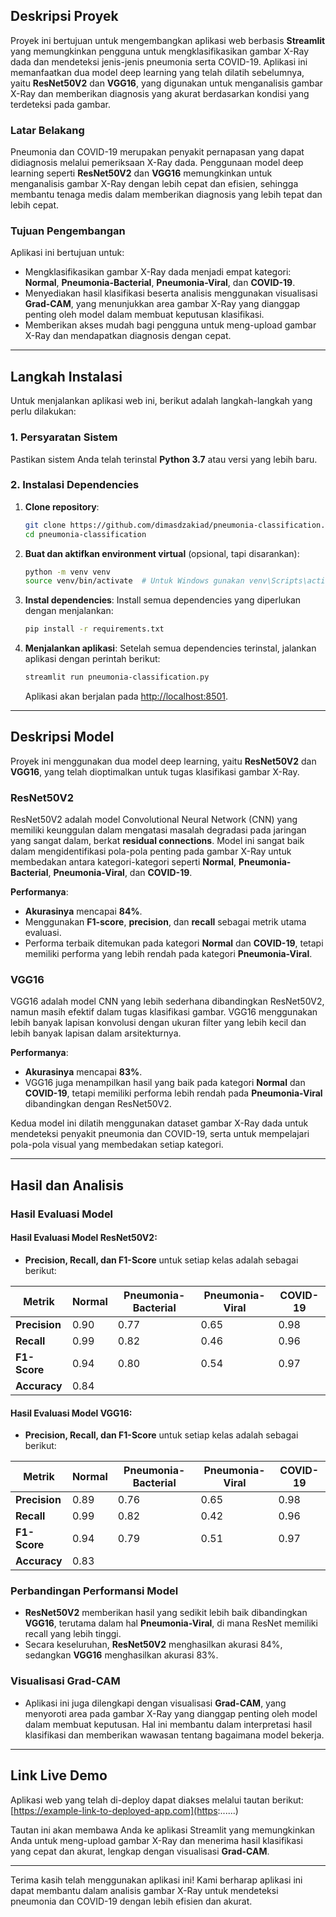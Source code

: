 ## Deskripsi Proyek

Proyek ini bertujuan untuk mengembangkan aplikasi web berbasis **Streamlit** yang memungkinkan pengguna untuk mengklasifikasikan gambar X-Ray dada dan mendeteksi jenis-jenis pneumonia serta COVID-19. Aplikasi ini memanfaatkan dua model deep learning yang telah dilatih sebelumnya, yaitu **ResNet50V2** dan **VGG16**, yang digunakan untuk menganalisis gambar X-Ray dan memberikan diagnosis yang akurat berdasarkan kondisi yang terdeteksi pada gambar.

### Latar Belakang
Pneumonia dan COVID-19 merupakan penyakit pernapasan yang dapat didiagnosis melalui pemeriksaan X-Ray dada. Penggunaan model deep learning seperti **ResNet50V2** dan **VGG16** memungkinkan untuk menganalisis gambar X-Ray dengan lebih cepat dan efisien, sehingga membantu tenaga medis dalam memberikan diagnosis yang lebih tepat dan lebih cepat.

### Tujuan Pengembangan
Aplikasi ini bertujuan untuk:
- Mengklasifikasikan gambar X-Ray dada menjadi empat kategori: **Normal**, **Pneumonia-Bacterial**, **Pneumonia-Viral**, dan **COVID-19**.
- Menyediakan hasil klasifikasi beserta analisis menggunakan visualisasi **Grad-CAM**, yang menunjukkan area gambar X-Ray yang dianggap penting oleh model dalam membuat keputusan klasifikasi.
- Memberikan akses mudah bagi pengguna untuk meng-upload gambar X-Ray dan mendapatkan diagnosis dengan cepat.

---

## Langkah Instalasi

Untuk menjalankan aplikasi web ini, berikut adalah langkah-langkah yang perlu dilakukan:

### 1. Persyaratan Sistem
Pastikan sistem Anda telah terinstal **Python 3.7** atau versi yang lebih baru.

### 2. Instalasi Dependencies
1. **Clone repository**:
   ```bash
   git clone https://github.com/dimasdzakiad/pneumonia-classification.git
   cd pneumonia-classification
   ```

2. **Buat dan aktifkan environment virtual** (opsional, tapi disarankan):
   ```bash
   python -m venv venv
   source venv/bin/activate  # Untuk Windows gunakan venv\Scripts\activate
   ```

3. **Instal dependencies**:
   Install semua dependencies yang diperlukan dengan menjalankan:
   ```bash
   pip install -r requirements.txt
   ```

4. **Menjalankan aplikasi**:
   Setelah semua dependencies terinstal, jalankan aplikasi dengan perintah berikut:
   ```bash
   streamlit run pneumonia-classification.py
   ```
   Aplikasi akan berjalan pada [http://localhost:8501](http://localhost:8501).

---

## Deskripsi Model

Proyek ini menggunakan dua model deep learning, yaitu **ResNet50V2** dan **VGG16**, yang telah dioptimalkan untuk tugas klasifikasi gambar X-Ray.

### **ResNet50V2**
ResNet50V2 adalah model Convolutional Neural Network (CNN) yang memiliki keunggulan dalam mengatasi masalah degradasi pada jaringan yang sangat dalam, berkat **residual connections**. Model ini sangat baik dalam mengidentifikasi pola-pola penting pada gambar X-Ray untuk membedakan antara kategori-kategori seperti **Normal**, **Pneumonia-Bacterial**, **Pneumonia-Viral**, dan **COVID-19**.

**Performanya**:
- **Akurasinya** mencapai **84%**.
- Menggunakan **F1-score**, **precision**, dan **recall** sebagai metrik utama evaluasi.
- Performa terbaik ditemukan pada kategori **Normal** dan **COVID-19**, tetapi memiliki performa yang lebih rendah pada kategori **Pneumonia-Viral**.

### **VGG16**
VGG16 adalah model CNN yang lebih sederhana dibandingkan ResNet50V2, namun masih efektif dalam tugas klasifikasi gambar. VGG16 menggunakan lebih banyak lapisan konvolusi dengan ukuran filter yang lebih kecil dan lebih banyak lapisan dalam arsitekturnya. 

**Performanya**:
- **Akurasinya** mencapai **83%**.
- VGG16 juga menampilkan hasil yang baik pada kategori **Normal** dan **COVID-19**, tetapi memiliki performa lebih rendah pada **Pneumonia-Viral** dibandingkan dengan ResNet50V2.

Kedua model ini dilatih menggunakan dataset gambar X-Ray dada untuk mendeteksi penyakit pneumonia dan COVID-19, serta untuk mempelajari pola-pola visual yang membedakan setiap kategori.

---

## Hasil dan Analisis

### Hasil Evaluasi Model

#### **Hasil Evaluasi Model ResNet50V2**:
- **Precision, Recall, dan F1-Score** untuk setiap kelas adalah sebagai berikut:

| Metrik             | Normal | Pneumonia-Bacterial | Pneumonia-Viral | COVID-19 |
|--------------------|--------|---------------------|-----------------|----------|
| **Precision**      | 0.90   | 0.77                | 0.65            | 0.98     |
| **Recall**         | 0.99   | 0.82                | 0.46            | 0.96     |
| **F1-Score**       | 0.94   | 0.80                | 0.54            | 0.97     |
| **Accuracy**       | 0.84   |                     |                 |          |

#### **Hasil Evaluasi Model VGG16**:
- **Precision, Recall, dan F1-Score** untuk setiap kelas adalah sebagai berikut:

| Metrik             | Normal | Pneumonia-Bacterial | Pneumonia-Viral | COVID-19 |
|--------------------|--------|---------------------|-----------------|----------|
| **Precision**      | 0.89   | 0.76                | 0.65            | 0.98     |
| **Recall**         | 0.99   | 0.82                | 0.42            | 0.96     |
| **F1-Score**       | 0.94   | 0.79                | 0.51            | 0.97     |
| **Accuracy**       | 0.83   |                     |                 |          |

### **Perbandingan Performansi Model**
- **ResNet50V2** memberikan hasil yang sedikit lebih baik dibandingkan **VGG16**, terutama dalam hal **Pneumonia-Viral**, di mana ResNet memiliki recall yang lebih tinggi.
- Secara keseluruhan, **ResNet50V2** menghasilkan akurasi 84%, sedangkan **VGG16** menghasilkan akurasi 83%.

### **Visualisasi Grad-CAM**
- Aplikasi ini juga dilengkapi dengan visualisasi **Grad-CAM**, yang menyoroti area pada gambar X-Ray yang dianggap penting oleh model dalam membuat keputusan. Hal ini membantu dalam interpretasi hasil klasifikasi dan memberikan wawasan tentang bagaimana model bekerja.

---

## Link Live Demo

Aplikasi web yang telah di-deploy dapat diakses melalui tautan berikut:
[https://example-link-to-deployed-app.com](https:......)

Tautan ini akan membawa Anda ke aplikasi Streamlit yang memungkinkan Anda untuk meng-upload gambar X-Ray dan menerima hasil klasifikasi yang cepat dan akurat, lengkap dengan visualisasi **Grad-CAM**.

---

Terima kasih telah menggunakan aplikasi ini! Kami berharap aplikasi ini dapat membantu dalam analisis gambar X-Ray untuk mendeteksi pneumonia dan COVID-19 dengan lebih efisien dan akurat.
